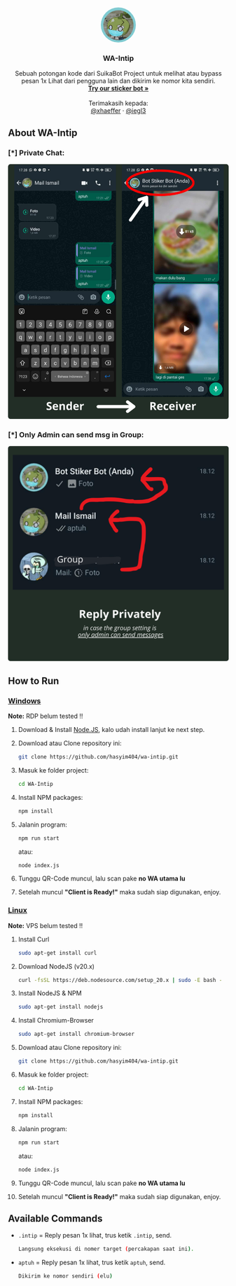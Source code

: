<a name="readme-top"></a>

<!-- PROJECT LOGO -->
<br />
<div align="center">
  <a href="https://github.com/hasyim404/wa-intip/blob/master/temp/suika.png">
    <img style="border-radius: 50%;" src="temp/suika.png" alt="Logo" width="80" height="80">
  </a>

  <h3 align="center">WA-Intip</h3>

  <p align="center">
    Sebuah potongan kode dari SuikaBot Project untuk melihat atau bypass pesan 1x Lihat dari pengguna lain dan dikirim ke nomor kita sendiri.
    <br />
    <a href="https://wa.me/6285179910233"><strong>Try our sticker bot »</strong></a>
    <br />
    <br />
    Terimakasih kepada:
    <br />
    <a href="https://github.com/xhaeffer">@xhaeffer</a>
    ·
    <a href="https://github.com/iegl3">@iegl3 </a>
  </p>
</div>

<!-- ABOUT THE PROJECT -->

## About WA-Intip

### [*] Private Chat:

<div align="center">
    <a href="https://github.com/hasyim404/wa-intip/blob/master/assets/img/private-msg.png">
    <img style="border-radius: 1%" src="assets/img/private-msg.png">
    </a>
</div>

### [*] Only Admin can send msg in Group:

<div align="center">
    <a href="https://github.com/hasyim404/wa-intip/blob/master/assets/img/only-admin-can-send-msg-group.png">
    <img style="border-radius: 1%" src="assets/img/only-admin-can-send-msg-group.png">
    </a>
</div>

## How to Run

### <ins> Windows </ins>

**Note:** RDP belum tested !! </br>

<!-- **Note:** Kalo error coba ganti path **../chrome.exe** nya lalu sesuaikan sama punya lu. -->

1. Download & Install [Node.JS](https://nodejs.org/en), kalo udah install lanjut ke next step.

2. Download atau Clone repository ini:

   ```sh
   git clone https://github.com/hasyim404/wa-intip.git
   ```

3. Masuk ke folder project:

   ```sh
   cd WA-Intip
   ```

4. Install NPM packages:

   ```sh
   npm install
   ```

5. Jalanin program:

   ```sh
   npm run start
   ```

   atau:

   ```sh
   node index.js
   ```

6. Tunggu QR-Code muncul, lalu scan pake **no WA utama lu**

7. Setelah muncul **"Client is Ready!"** maka sudah siap digunakan, enjoy.

### <ins>Linux</ins>

**Note:** VPS belum tested !! </br>

<!-- - _Coming soon_ -->

1. Install Curl

   ```sh
   sudo apt-get install curl
   ```

2. Download NodeJS (v20.x)

   ```sh
   curl -fsSL https://deb.nodesource.com/setup_20.x | sudo -E bash -
   ```

3. Install NodeJS & NPM

   ```sh
   sudo apt-get install nodejs
   ```

4. Install Chromium-Browser

   ```sh
   sudo apt-get install chromium-browser
   ```

5. Download atau Clone repository ini:

   ```sh
   git clone https://github.com/hasyim404/wa-intip.git
   ```

6. Masuk ke folder project:

   ```sh
   cd WA-Intip
   ```

7. Install NPM packages:

   ```sh
   npm install
   ```

8. Jalanin program:

   ```sh
   npm run start
   ```

   atau:

   ```sh
   node index.js
   ```

9. Tunggu QR-Code muncul, lalu scan pake **no WA utama lu**

10. Setelah muncul **"Client is Ready!"** maka sudah siap digunakan, enjoy.

## Available Commands

- `.intip` = Reply pesan 1x lihat, trus ketik `.intip`, send.

  ```sh
  Langsung eksekusi di nomer target (percakapan saat ini).
  ```

- `aptuh` = Reply pesan 1x lihat, trus ketik `aptuh`, send.
  ```sh
  Dikirim ke nomor sendiri (elu)
  ```
